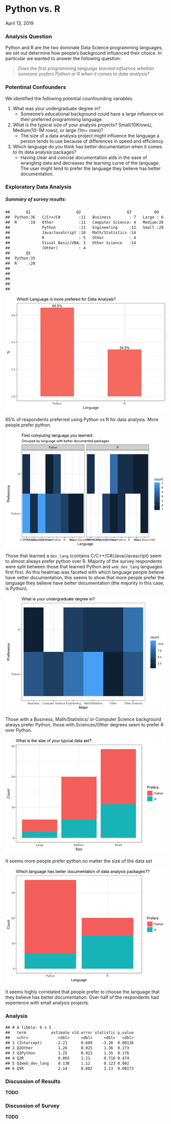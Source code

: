 Python vs. R
================
April 13, 2019

### Analysis Question

Python and R are the two dominate Data Science programming languages, we
set out determine how people’s background influenced their choice. In
particular we wanted to answer the following question:

> *Does the first programming language learned influence whether someone
> prefers Python or R when it comes to data analysis?*

### Potentinal Confounders

We identified the following potential counfounding variables:

1.  What was your undergraduate degree in?
      - Someone’s educational background could have a large influence on
        their preferred programming language.
2.  What is the typical size of your analysis projects? Small(10Krows),
    Medium(10-1M rows), or large (1m+ rows)?
      - The size of a data analysis project might influence the language
        a person tends to use because of differences in speed and
        efficiency.
3.  Which language do you think has better documentation when it comes
    to its data analysis packages?
      - Having clear and concise documentation aids in the ease of
        wrangling data and decreases the learning curve of the language.
        The user might tend to prefer the language they believe has
        better
    documentation.

### Exploratory Data Analysis

##### Summary of survey results:

    ##       Q1                    Q2                    Q3          Q4    
    ##  Python:36   C/C++/C#        :11   Business        : 7   Large : 6  
    ##  R     :19   Other           :11   Computer Science: 4   Medium:20  
    ##              Python          :11   Engineering     :12   Small :29  
    ##              Java/JavaScript :10   Math/Statistics :14              
    ##              R               : 5   Other           : 4              
    ##              Visual Basic/VBA: 3   Other Science   :14              
    ##              (Other)         : 4                                    
    ##       Q5    
    ##  Python:35  
    ##  R     :20  
    ##             
    ##             
    ##             
    ##             
    ## 

![](Final_Report_files/figure-gfm/preferredLang-1.png)<!-- -->

65% of respondents preferred using Python vs R for data analysis. More
people prefer python.

![](Final_Report_files/figure-gfm/firstLang-1.png)<!-- -->

Those that learned a `dev_lang` (contains C/C++/C\#/Java/Javascript)
seem to almost always prefer python over R. Majority of the survey
respondents were split between those that learned Python and
`web_dev_lang` languages first first. As this heatmap was faceted with
which language people believe have vetter documentation, this seems to
show that more people prefer the language they believe have better
documentation (the majority in this case, is Python).

![](Final_Report_files/figure-gfm/undergrad-1.png)<!-- -->

Those with a Business, Math/Statistics/ or Computer Science background
always prefer Python, those with Sciences/Other degrees seem to prefer R
over Python.

![](Final_Report_files/figure-gfm/size-1.png)<!-- -->

It seems more people prefer python no matter the size of the data set

![](Final_Report_files/figure-gfm/docs-1.png)<!-- -->

It seems highly correlated that people prefer to choose the language
that they believe has better documentation. Over half of the respondents
had experience with small analysis projects.

### Analysis

    ## # A tibble: 6 x 5
    ##   term           estimate std.error statistic p.value
    ##   <chr>             <dbl>     <dbl>     <dbl>   <dbl>
    ## 1 (Intercept)      -2.21      0.689    -3.20  0.00136
    ## 2 Q2Other           1.26      0.925     1.36  0.173  
    ## 3 Q2Python          1.25      0.923     1.35  0.176  
    ## 4 Q2R               0.865     1.21      0.716 0.474  
    ## 5 Q2web_dev_lang    0.138     1.12      0.123 0.902  
    ## 6 Q5R               2.14      0.682     3.13  0.00173

### Discussion of Results

**TODO**

### Discussion of Survey

**TODO**
